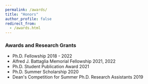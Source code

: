 ```yaml
---
permalink: /awards/
title: "Honors"
author_profile: false
redirect_from: 
  - /awards.html
---
```


### Awards and Research Grants

* Ph.D. Fellowship 2018 - 2022
* Alfred J. Battaglia Memorial Fellowship 2021, 2022
* Ph.D. Student Publication Award 2021
* Ph.D. Summer Scholarship 2020
* Dean's Competition for Summer Ph.D. Research Assistants 2019
